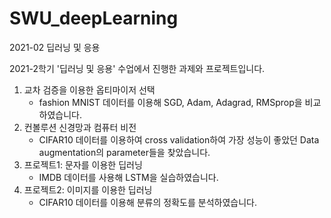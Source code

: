 # SWU_deepLearning
2021-02 딥러닝 및 응용

2021-2학기 '딥러닝 및 응용' 수업에서 진행한 과제와 프로젝트입니다.
1. 교차 검증을 이용한 옵티마이저 선택
    - fashion MNIST 데이터를 이용해 SGD, Adam, Adagrad, RMSprop을 비교하였습니다.
2. 컨볼루션 신경망과 컴퓨터 비전
    - CIFAR10 데이터를 이용하여 cross validation하여 가장 성능이 좋았던 Data augmentation의 parameter들을 찾았습니다.
3. 프로젝트1: 문자를 이용한 딥러닝
    - IMDB 데이터를 사용해 LSTM을 실습하였습니다.
4. 프로젝트2: 이미지를 이용한 딥러닝
    - CIFAR10 데이터를 이용해 분류의 정확도를 분석하였습니다.
